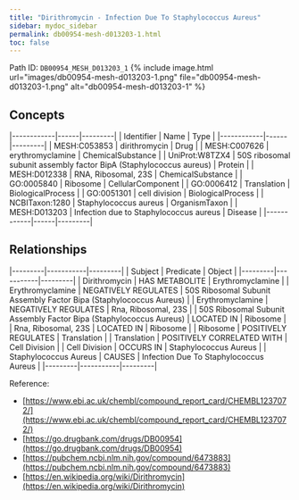 ```yaml
---
title: "Dirithromycin - Infection Due To Staphylococcus Aureus"
sidebar: mydoc_sidebar
permalink: db00954-mesh-d013203-1.html
toc: false 
---
```



Path ID: `DB00954_MESH_D013203_1`
{% include image.html url="images/db00954-mesh-d013203-1.png" file="db00954-mesh-d013203-1.png" alt="db00954-mesh-d013203-1" %}

## Concepts

|------------|------|---------|
| Identifier | Name | Type    |
|------------|------|---------|
| MESH:C053853 | dirithromycin | Drug |
| MESH:C007626 | erythromyclamine | ChemicalSubstance |
| UniProt:W8TZX4 | 50S ribosomal subunit assembly factor BipA (Staphylococcus aureus) | Protein |
| MESH:D012338 | RNA, Ribosomal, 23S | ChemicalSubstance |
| GO:0005840 | Ribosome | CellularComponent |
| GO:0006412 | Translation | BiologicalProcess |
| GO:0051301 | cell division | BiologicalProcess |
| NCBITaxon:1280 | Staphylococcus aureus | OrganismTaxon |
| MESH:D013203 | Infection due to Staphylococcus aureus | Disease |
|------------|------|---------|

## Relationships

|---------|-----------|---------|
| Subject | Predicate | Object  |
|---------|-----------|---------|
| Dirithromycin | HAS METABOLITE | Erythromyclamine |
| Erythromyclamine | NEGATIVELY REGULATES | 50S Ribosomal Subunit Assembly Factor Bipa (Staphylococcus Aureus) |
| Erythromyclamine | NEGATIVELY REGULATES | Rna, Ribosomal, 23S |
| 50S Ribosomal Subunit Assembly Factor Bipa (Staphylococcus Aureus) | LOCATED IN | Ribosome |
| Rna, Ribosomal, 23S | LOCATED IN | Ribosome |
| Ribosome | POSITIVELY REGULATES | Translation |
| Translation | POSITIVELY CORRELATED WITH | Cell Division |
| Cell Division | OCCURS IN | Staphylococcus Aureus |
| Staphylococcus Aureus | CAUSES | Infection Due To Staphylococcus Aureus |
|---------|-----------|---------|

Reference: 
  - [https://www.ebi.ac.uk/chembl/compound_report_card/CHEMBL1237072/](https://www.ebi.ac.uk/chembl/compound_report_card/CHEMBL1237072/)
  - [https://go.drugbank.com/drugs/DB00954](https://go.drugbank.com/drugs/DB00954)
  - [https://pubchem.ncbi.nlm.nih.gov/compound/6473883](https://pubchem.ncbi.nlm.nih.gov/compound/6473883)
  - [https://en.wikipedia.org/wiki/Dirithromycin](https://en.wikipedia.org/wiki/Dirithromycin)
